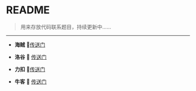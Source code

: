 # README

> 用来存放代码联系题目，持续更新中......

------

- **海贼** 🚪[传送门]( http://oj.haizeix.com/ )

- **洛谷** 🚪 [传送门]( https://www.luogu.com.cn/ )

- **力扣** 🚪[传送门]( https://leetcode-cn.com/ )

- **牛客** 🚪 [传送门]( https://www.nowcoder.com/ )

